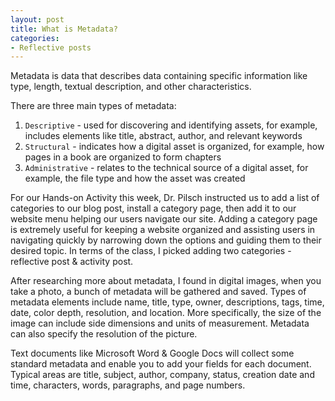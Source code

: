 ```yaml
---
layout: post
title: What is Metadata?
categories:
- Reflective posts
---
```

Metadata is data that describes data containing specific information like type, length, textual description, and other characteristics.
<br/>

There are three main types of metadata: 
1. `Descriptive` - used for discovering and identifying assets, for example, includes elements like title, abstract, author, and relevant keywords 
2. `Structural` - indicates how a digital asset is organized, for example, how pages in a book are organized to form chapters
3. `Administrative` - relates to the technical source of a digital asset, for example, the file type and how the asset was created 

For our Hands-on Activity this week, Dr. Pilsch instructed us to add a list of categories to our blog post, install a category page, then add it to our website menu helping our users navigate our site. Adding a category page is extremely useful for keeping a website organized and assisting users in navigating quickly by narrowing down the options and guiding them to their desired topic. In terms of the class, I picked adding two categories - reflective post & activity post. 
<br/>

After researching more about metadata, I found in digital images, when you take a photo, a bunch of metadata will be gathered and saved. Types of metadata elements include name, title, type, owner, descriptions, tags, time, date, color depth, resolution, and location. More specifically, the size of the image can include side dimensions and units of measurement. Metadata can also specify the resolution of the picture. 
<br/>

Text documents like Microsoft Word & Google Docs will collect some standard metadata and enable you to add your fields for each document. Typical areas are title, subject, author, company, status, creation date and time, characters, words, paragraphs, and page numbers. 
<br/>
